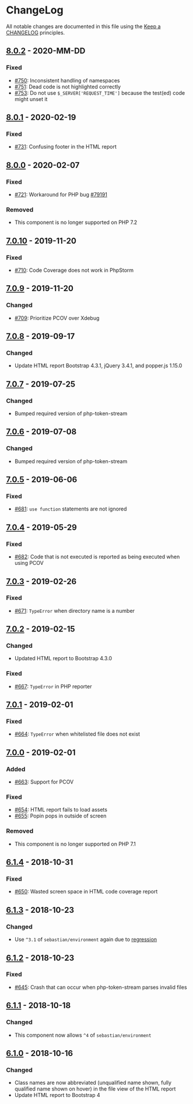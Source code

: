 # ChangeLog

All notable changes are documented in this file using the [Keep a CHANGELOG](http://keepachangelog.com/) principles.

## [8.0.2] - 2020-MM-DD

### Fixed

* [#750](https://github.com/sebastianbergmann/php-code-coverage/pull/750): Inconsistent handling of namespaces
* [#751](https://github.com/sebastianbergmann/php-code-coverage/pull/751): Dead code is not highlighted correctly
* [#753](https://github.com/sebastianbergmann/php-code-coverage/issues/753): Do not use `$_SERVER['REQUEST_TIME']` because the test(ed) code might unset it

## [8.0.1] - 2020-02-19

### Fixed

* [#731](https://github.com/sebastianbergmann/php-code-coverage/pull/731): Confusing footer in the HTML report

## [8.0.0] - 2020-02-07

### Fixed

* [#721](https://github.com/sebastianbergmann/php-code-coverage/pull/721): Workaround for PHP bug [#79191](https://bugs.php.net/bug.php?id=79191)

### Removed

* This component is no longer supported on PHP 7.2

## [7.0.10] - 2019-11-20

### Fixed

* [#710](https://github.com/sebastianbergmann/php-code-coverage/pull/710): Code Coverage does not work in PhpStorm

## [7.0.9] - 2019-11-20

### Changed

* [#709](https://github.com/sebastianbergmann/php-code-coverage/pull/709): Prioritize PCOV over Xdebug

## [7.0.8] - 2019-09-17

### Changed

* Update HTML report Bootstrap 4.3.1, jQuery 3.4.1, and popper.js 1.15.0

## [7.0.7] - 2019-07-25

### Changed

* Bumped required version of php-token-stream

## [7.0.6] - 2019-07-08

### Changed

* Bumped required version of php-token-stream

## [7.0.5] - 2019-06-06

### Fixed

* [#681](https://github.com/sebastianbergmann/php-code-coverage/pull/681): `use function` statements are not ignored

## [7.0.4] - 2019-05-29

### Fixed

* [#682](https://github.com/sebastianbergmann/php-code-coverage/pull/682): Code that is not executed is reported as being executed when using PCOV

## [7.0.3] - 2019-02-26

### Fixed

* [#671](https://github.com/sebastianbergmann/php-code-coverage/issues/671): `TypeError` when directory name is a number

## [7.0.2] - 2019-02-15

### Changed

* Updated HTML report to Bootstrap 4.3.0

### Fixed

* [#667](https://github.com/sebastianbergmann/php-code-coverage/pull/667): `TypeError` in PHP reporter

## [7.0.1] - 2019-02-01

### Fixed

* [#664](https://github.com/sebastianbergmann/php-code-coverage/issues/664): `TypeError` when whitelisted file does not exist

## [7.0.0] - 2019-02-01

### Added

* [#663](https://github.com/sebastianbergmann/php-code-coverage/pull/663): Support for PCOV

### Fixed

* [#654](https://github.com/sebastianbergmann/php-code-coverage/issues/654): HTML report fails to load assets
* [#655](https://github.com/sebastianbergmann/php-code-coverage/issues/655): Popin pops in outside of screen

### Removed

* This component is no longer supported on PHP 7.1

## [6.1.4] - 2018-10-31

### Fixed

* [#650](https://github.com/sebastianbergmann/php-code-coverage/issues/650): Wasted screen space in HTML code coverage report

## [6.1.3] - 2018-10-23

### Changed

* Use `^3.1` of `sebastian/environment` again due to [regression](https://github.com/sebastianbergmann/environment/issues/31)

## [6.1.2] - 2018-10-23

### Fixed

* [#645](https://github.com/sebastianbergmann/php-code-coverage/pull/645): Crash that can occur when php-token-stream parses invalid files

## [6.1.1] - 2018-10-18

### Changed

* This component now allows `^4` of `sebastian/environment`

## [6.1.0] - 2018-10-16

### Changed

* Class names are now abbreviated (unqualified name shown, fully qualified name shown on hover) in the file view of the HTML report
* Update HTML report to Bootstrap 4

[8.0.2]: https://github.com/sebastianbergmann/php-code-coverage/compare/8.0.1...8.0
[8.0.1]: https://github.com/sebastianbergmann/php-code-coverage/compare/8.0.0...8.0.1
[8.0.0]: https://github.com/sebastianbergmann/php-code-coverage/compare/7.0.10...8.0.0
[7.0.10]: https://github.com/sebastianbergmann/php-code-coverage/compare/7.0.9...7.0.10
[7.0.9]: https://github.com/sebastianbergmann/php-code-coverage/compare/7.0.8...7.0.9
[7.0.8]: https://github.com/sebastianbergmann/php-code-coverage/compare/7.0.7...7.0.8
[7.0.7]: https://github.com/sebastianbergmann/php-code-coverage/compare/7.0.6...7.0.7
[7.0.6]: https://github.com/sebastianbergmann/php-code-coverage/compare/7.0.5...7.0.6
[7.0.5]: https://github.com/sebastianbergmann/php-code-coverage/compare/7.0.4...7.0.5
[7.0.4]: https://github.com/sebastianbergmann/php-code-coverage/compare/7.0.3...7.0.4
[7.0.3]: https://github.com/sebastianbergmann/php-code-coverage/compare/7.0.2...7.0.3
[7.0.2]: https://github.com/sebastianbergmann/php-code-coverage/compare/7.0.1...7.0.2
[7.0.1]: https://github.com/sebastianbergmann/php-code-coverage/compare/7.0.0...7.0.1
[7.0.0]: https://github.com/sebastianbergmann/php-code-coverage/compare/6.1.4...7.0.0
[6.1.4]: https://github.com/sebastianbergmann/php-code-coverage/compare/6.1.3...6.1.4
[6.1.3]: https://github.com/sebastianbergmann/php-code-coverage/compare/6.1.2...6.1.3
[6.1.2]: https://github.com/sebastianbergmann/php-code-coverage/compare/6.1.1...6.1.2
[6.1.1]: https://github.com/sebastianbergmann/php-code-coverage/compare/6.1.0...6.1.1
[6.1.0]: https://github.com/sebastianbergmann/php-code-coverage/compare/6.0...6.1.0

